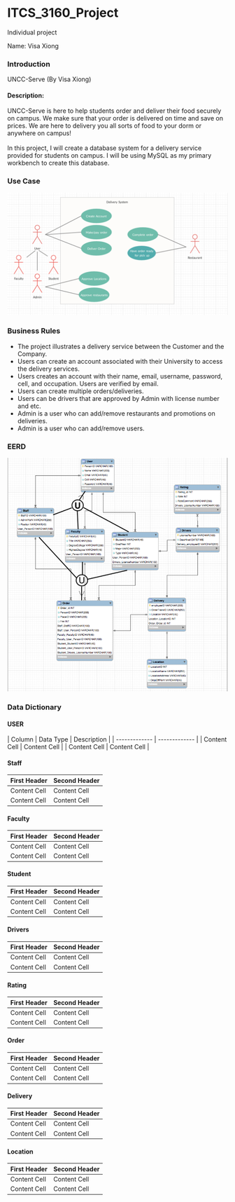# ITCS_3160_Project

Individual project

Name: Visa Xiong

### Introduction
UNCC-Serve (By Visa Xiong)

#### Description:
UNCC-Serve is here to help students order and deliver their food securely on campus. We make sure that your order is delivered on time and save on prices. We are here to delivery you all sorts of food to your dorm or anywhere on campus! <br />
<br /> In this project, I will create a database system for a delivery service provided for students on campus. I will be using MySQL as my primary workbench to create this database.
  
### Use Case
![Image](temp/use_case.png)

### Business Rules
- The project illustrates a delivery service between the Customer and the Company.
- Users can create an account associated with their University to access the delivery services.
- Users creates an account with their name, email, username, password, cell, and occupation. Users are verified by email.
- Users can create multiple orders/deliveries.
- Users can be drivers that are approved by Admin with license number and etc.
- Admin is a user who can add/remove restaurants and promotions on deliveries.
- Admin is a user who can add/remove users.

### EERD
![Image](temp/EERD.png)

### Data Dictionary

#### USER

| Column  | Data Type | Description |
| ------------- | ------------- |
| Content Cell  | Content Cell  |
| Content Cell  | Content Cell  |

#### Staff

| First Header  | Second Header |
| ------------- | ------------- |
| Content Cell  | Content Cell  |
| Content Cell  | Content Cell  |

#### Faculty

| First Header  | Second Header |
| ------------- | ------------- |
| Content Cell  | Content Cell  |
| Content Cell  | Content Cell  |

#### Student

| First Header  | Second Header |
| ------------- | ------------- |
| Content Cell  | Content Cell  |
| Content Cell  | Content Cell  |

#### Drivers

| First Header  | Second Header |
| ------------- | ------------- |
| Content Cell  | Content Cell  |
| Content Cell  | Content Cell  |

#### Rating

| First Header  | Second Header |
| ------------- | ------------- |
| Content Cell  | Content Cell  |
| Content Cell  | Content Cell  |

#### Order

| First Header  | Second Header |
| ------------- | ------------- |
| Content Cell  | Content Cell  |
| Content Cell  | Content Cell  |

#### Delivery

| First Header  | Second Header |
| ------------- | ------------- |
| Content Cell  | Content Cell  |
| Content Cell  | Content Cell  |

 #### Location

| First Header  | Second Header |
| ------------- | ------------- |
| Content Cell  | Content Cell  |
| Content Cell  | Content Cell  |



